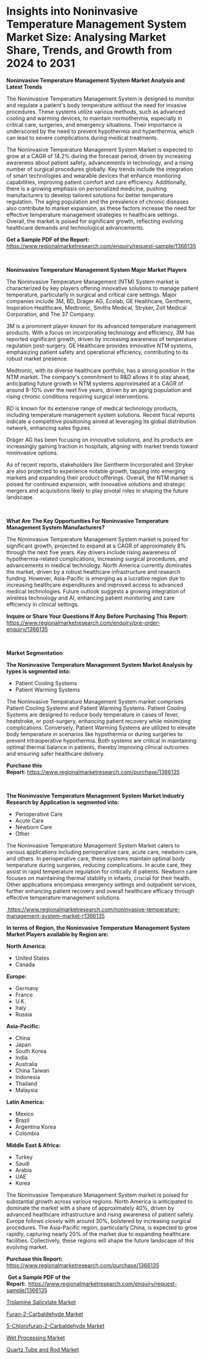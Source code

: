 <p><h1>Insights into Noninvasive Temperature Management System Market Size: Analysing Market Share, Trends, and Growth from 2024 to 2031</h1></p><p><strong>Noninvasive Temperature Management System Market Analysis and Latest Trends</strong></p>
<p><p>The Noninvasive Temperature Management System is designed to monitor and regulate a patient's body temperature without the need for invasive procedures. These systems utilize various methods, such as advanced cooling and warming devices, to maintain normothermia, especially in critical care, surgeries, and emergency situations. Their importance is underscored by the need to prevent hypothermia and hyperthermia, which can lead to severe complications during medical treatments.</p><p>The Noninvasive Temperature Management System Market is expected to grow at a CAGR of 14.2% during the forecast period, driven by increasing awareness about patient safety, advancements in technology, and a rising number of surgical procedures globally. Key trends include the integration of smart technologies and wearable devices that enhance monitoring capabilities, improving patient comfort and care efficiency. Additionally, there is a growing emphasis on personalized medicine, pushing manufacturers to develop tailored solutions for better temperature regulation. The aging population and the prevalence of chronic diseases also contribute to market expansion, as these factors increase the need for effective temperature management strategies in healthcare settings. Overall, the market is poised for significant growth, reflecting evolving healthcare demands and technological advancements.</p></p>
<p><strong>Get a Sample PDF of the Report:&nbsp;</strong> <a href="https://www.regionalmarketresearch.com/enquiry/request-sample/1366135">https://www.regionalmarketresearch.com/enquiry/request-sample/1366135</a></p>
<p>&nbsp;</p>
<p><strong>Noninvasive Temperature Management System Major Market Players</strong></p>
<p><p>The Noninvasive Temperature Management (NTM) System market is characterized by key players offering innovative solutions to manage patient temperature, particularly in surgical and critical care settings. Major companies include 3M, BD, Dräger AG, Ecolab, GE Healthcare, Gentherm, Inspiration Healthcare, Medtronic, Smiths Medical, Stryker, Zoll Medical Corporation, and The 37 Company.</p><p>3M is a prominent player known for its advanced temperature management products. With a focus on incorporating technology and efficiency, 3M has reported significant growth, driven by increasing awareness of temperature regulation post-surgery. GE Healthcare provides innovative NTM systems, emphasizing patient safety and operational efficiency, contributing to its robust market presence. </p><p>Medtronic, with its diverse healthcare portfolio, has a strong position in the NTM market. The company's commitment to R&D allows it to stay ahead, anticipating future growth in NTM systems approximated at a CAGR of around 8-10% over the next five years, driven by an aging population and rising chronic conditions requiring surgical interventions.</p><p>BD is known for its extensive range of medical technology products, including temperature management system solutions. Recent fiscal reports indicate a competitive positioning aimed at leveraging its global distribution network, enhancing sales figures.</p><p>Dräger AG has been focusing on innovative solutions, and its products are increasingly gaining traction in hospitals, aligning with market trends toward noninvasive options.</p><p>As of recent reports, stakeholders like Gentherm Incorporated and Stryker are also projected to experience notable growth, tapping into emerging markets and expanding their product offerings. Overall, the NTM market is poised for continued expansion, with innovative solutions and strategic mergers and acquisitions likely to play pivotal roles in shaping the future landscape.</p></p>
<p>&nbsp;</p>
<p><strong>What Are The Key Opportunities For Noninvasive Temperature Management System Manufacturers?</strong></p>
<p><p>The Noninvasive Temperature Management System market is poised for significant growth, projected to expand at a CAGR of approximately 8% through the next five years. Key drivers include rising awareness of hypothermia-related complications, increasing surgical procedures, and advancements in medical technology. North America currently dominates the market, driven by a robust healthcare infrastructure and research funding. However, Asia-Pacific is emerging as a lucrative region due to increasing healthcare expenditures and improved access to advanced medical technologies. Future outlook suggests a growing integration of wireless technology and AI, enhancing patient monitoring and care efficiency in clinical settings.</p></p>
<p><strong>Inquire or Share Your Questions If Any Before Purchasing This Report:</strong> <a href="https://www.regionalmarketresearch.com/enquiry/pre-order-enquiry/1366135">https://www.regionalmarketresearch.com/enquiry/pre-order-enquiry/1366135</a></p>
<p>&nbsp;</p>
<p><strong>Market Segmentation</strong></p>
<p><strong>The Noninvasive Temperature Management System Market Analysis by types is segmented into:</strong></p>
<p><ul><li>Patient Cooling Systems</li><li>Patient Warming Systems</li></ul></p>
<p><p>The Noninvasive Temperature Management System market comprises Patient Cooling Systems and Patient Warming Systems. Patient Cooling Systems are designed to reduce body temperature in cases of fever, heatstroke, or post-surgery, enhancing patient recovery while minimizing complications. Conversely, Patient Warming Systems are utilized to elevate body temperature in scenarios like hypothermia or during surgeries to prevent intraoperative hypothermia. Both systems are critical in maintaining optimal thermal balance in patients, thereby improving clinical outcomes and ensuring safer healthcare delivery.</p></p>
<p><strong>Purchase this Report:&nbsp;</strong><a href="https://www.regionalmarketresearch.com/purchase/1366135">https://www.regionalmarketresearch.com/purchase/1366135</a></p>
<p>&nbsp;</p>
<p><strong>The Noninvasive Temperature Management System Market Industry Research by Application is segmented into:</strong></p>
<p><ul><li>Perioperative Care</li><li>Acute Care</li><li>Newborn Care</li><li>Other</li></ul></p>
<p><p>The Noninvasive Temperature Management System Market caters to various applications including perioperative care, acute care, newborn care, and others. In perioperative care, these systems maintain optimal body temperature during surgeries, reducing complications. In acute care, they assist in rapid temperature regulation for critically ill patients. Newborn care focuses on maintaining thermal stability in infants, crucial for their health. Other applications encompass emergency settings and outpatient services, further enhancing patient recovery and overall healthcare efficacy through effective temperature management solutions.</p></p>
<p><a href="https://www.regionalmarketresearch.com/noninvasive-temperature-management-system-market-r1366135">&nbsp;https://www.regionalmarketresearch.com/noninvasive-temperature-management-system-market-r1366135</a></p>
<p><strong>In terms of Region, the Noninvasive Temperature Management System Market Players available by Region are:</strong></p>
<p>
    <p> <strong> North America: </strong>
        <ul>
            <li>United States</li>
            <li>Canada</li>
        </ul>
        </p> 
    <p> <strong> Europe: </strong>
        <ul>
            <li>Germany</li>
            <li>France</li>
            <li>U.K.</li>
            <li>Italy</li>
            <li>Russia</li>
        </ul>
        </p> 
    <p> <strong> Asia-Pacific: </strong>
        <ul>
            <li>China</li>
            <li>Japan</li>
            <li>South Korea</li>
            <li>India</li>
            <li>Australia</li>
            <li>China Taiwan</li>
            <li>Indonesia</li>
            <li>Thailand</li>
            <li>Malaysia</li>
        </ul>
        </p> 
    <p> <strong> Latin America: </strong>
        <ul>
            <li>Mexico</li>
            <li>Brazil</li>
            <li>Argentina Korea</li>
            <li>Colombia</li>
        </ul>
        </p> 
    <p> <strong> Middle East & Africa: </strong>
        <ul>
            <li>Turkey</li>
            <li>Saudi</li>
            <li>Arabia</li>
            <li>UAE</li>
            <li>Korea</li>
        </ul>
    </p>
    </p>
<p><p>The Noninvasive Temperature Management System market is poised for substantial growth across various regions. North America is anticipated to dominate the market with a share of approximately 40%, driven by advanced healthcare infrastructure and rising awareness of patient safety. Europe follows closely with around 30%, bolstered by increasing surgical procedures. The Asia-Pacific region, particularly China, is expected to grow rapidly, capturing nearly 20% of the market due to expanding healthcare facilities. Collectively, these regions will shape the future landscape of this evolving market.</p></p>
<p><strong>Purchase this Report: </strong><a href="https://www.regionalmarketresearch.com/purchase/1366135">https://www.regionalmarketresearch.com/purchase/1366135</a></p>
<p>&nbsp;<strong>Get a Sample PDF of the Report:&nbsp;&nbsp;</strong><a href="https://www.regionalmarketresearch.com/enquiry/request-sample/1366135">https://www.regionalmarketresearch.com/enquiry/request-sample/1366135</a></p>
<p><strong></strong></p>
<p><p><a href="https://github.com/AngelaWalsh696/Market-Research-Report-List-1/blob/main/trolamine-salicylate-market.md">Trolamine Salicylate Market</a></p><p><a href="https://issuu.com/reportprime-2/docs/furan-2-carbaldehyde-market-size-20_218f9dade216f9">Furan-2-Carbaldehyde Market</a></p><p><a href="https://issuu.com/reportprime-2/docs/5-chlorofuran-2-carbaldehyde-market_85ccbca79f56e6">5-Chlorofuran-2-Carbaldehyde Market</a></p><p><a href="https://github.com/SanjidaKhan901/Market-Research-Report-List-1/blob/main/wet-processing-market.md">Wet Processing Market</a></p><p><a href="https://medium.com/@rosaleen41t7a/insights-into-the-quartz-tube-and-rod-market-size-which-is-expanding-with-a-12-5-d9e9c8e91ebc">Quartz Tube and Rod Market</a></p></p>